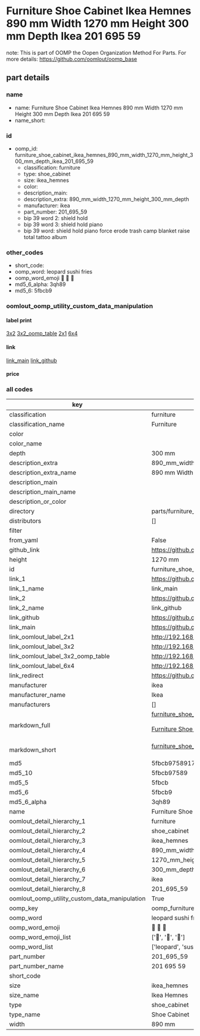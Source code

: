 # Furniture Shoe Cabinet Ikea Hemnes 890 mm Width 1270 mm Height 300 mm Depth Ikea 201 695 59  

note: This is part of OOMP the Oopen Organization Method For Parts. For more details: https://github.com/oomlout/oomp_base

##  part details
  







### name
* name: Furniture Shoe Cabinet Ikea Hemnes 890 mm Width 1270 mm Height 300 mm Depth Ikea 201 695 59
* name_short: 
### id
* oomp_id: furniture_shoe_cabinet_ikea_hemnes_890_mm_width_1270_mm_height_300_mm_depth_ikea_201_695_59
  * classification: furniture
  * type: shoe_cabinet
  * size: ikea_hemnes
  * color: 
  * description_main: 
  * description_extra: 890_mm_width_1270_mm_height_300_mm_depth
  * manufacturer: ikea
  * part_number: 201_695_59
  * bip 39 word 2: shield hold
  * bip 39 word 3: shield hold piano
  * bip 39 word: shield hold piano force erode trash camp blanket raise total tattoo album

### other_codes
* short_code: 
* oomp_word: leopard sushi fries
* oomp_word_emoji :leopard: :sushi: :fries:
* md5_6_alpha: 3qh89
* md5_6: 5fbcb9






### oomlout_oomp_utility_custom_data_manipulation
#### label print
[3x2](http://192.168.1.245:1112/?label=oomp%203qh89)
[3x2_oomp_table](http://192.168.1.108:1112/?label=oomp%203qh89)
[2x1](http://192.168.1.242:1112/?label=oomp%203qh89)
[6x4](http://192.168.1.55:1112/?label=oomp%203qh89)    

#### link

[link_main](https://github.com/oomlout/oomlout_oomp_version_1_messy/tree/main/parts/furniture_shoe_cabinet_ikea_hemnes_890_mm_width_1270_mm_height_300_mm_depth_ikea_201_695_59) [link_github](https://github.com/oomlout/oomlout_oomp_version_1_messy/tree/main/parts/furniture_shoe_cabinet_ikea_hemnes_890_mm_width_1270_mm_height_300_mm_depth_ikea_201_695_59)                             

#### price







### all codes 
| key | value |  
| --- | --- |  
| classification | furniture |  
| classification_name | Furniture |  
| color |  |  
| color_name |  |  
| depth | 300 mm |  
| description_extra | 890_mm_width_1270_mm_height_300_mm_depth |  
| description_extra_name | 890 mm Width 1270 mm Height 300 mm Depth |  
| description_main |  |  
| description_main_name |  |  
| description_or_color |   |  
| directory | parts/furniture_shoe_cabinet_ikea_hemnes_890_mm_width_1270_mm_height_300_mm_depth_ikea_201_695_59 |  
| distributors | [] |  
| filter |  |  
| from_yaml | False |  
| github_link | https://github.com/oomlout/oomlout_oomp_part_src/tree/main/parts/furniture_shoe_cabinet_ikea_hemnes_890_mm_width_1270_mm_height_300_mm_depth_ikea_201_695_59 |  
| height | 1270 mm |  
| id | furniture_shoe_cabinet_ikea_hemnes_890_mm_width_1270_mm_height_300_mm_depth_ikea_201_695_59 |  
| link_1 | https://github.com/oomlout/oomlout_oomp_version_1_messy/tree/main/parts/furniture_shoe_cabinet_ikea_hemnes_890_mm_width_1270_mm_height_300_mm_depth_ikea_201_695_59 |  
| link_1_name | link_main |  
| link_2 | https://github.com/oomlout/oomlout_oomp_version_1_messy/tree/main/parts/furniture_shoe_cabinet_ikea_hemnes_890_mm_width_1270_mm_height_300_mm_depth_ikea_201_695_59 |  
| link_2_name | link_github |  
| link_github | https://github.com/oomlout/oomlout_oomp_version_1_messy/tree/main/parts/furniture_shoe_cabinet_ikea_hemnes_890_mm_width_1270_mm_height_300_mm_depth_ikea_201_695_59 |  
| link_main | https://github.com/oomlout/oomlout_oomp_version_1_messy/tree/main/parts/furniture_shoe_cabinet_ikea_hemnes_890_mm_width_1270_mm_height_300_mm_depth_ikea_201_695_59 |  
| link_oomlout_label_2x1 | http://192.168.1.242:1112/?label=oomp%203qh89 |  
| link_oomlout_label_3x2 | http://192.168.1.245:1112/?label=oomp%203qh89 |  
| link_oomlout_label_3x2_oomp_table | http://192.168.1.108:1112/?label=oomp%203qh89 |  
| link_oomlout_label_6x4 | http://192.168.1.55:1112/?label=oomp%203qh89 |  
| link_redirect | https://github.com/oomlout/oomlout_oomp_version_1_messy/tree/main/parts/furniture_shoe_cabinet_ikea_hemnes_890_mm_width_1270_mm_height_300_mm_depth_ikea_201_695_59 |  
| manufacturer | ikea |  
| manufacturer_name | Ikea |  
| manufacturers | [] |  
| markdown_full | [furniture_shoe_cabinet_ikea_hemnes_890_mm_width_1270_mm_height_300_mm_depth_ikea_201_695_59](none)<br>[](none)<br>[Furniture Shoe Cabinet Ikea Hemnes 890 Mm Width 1270 Mm Height 300 Mm Depth Ikea 201 695 59](none)<br><br> |  
| markdown_short | [furniture_shoe_cabinet_ikea_hemnes_890_mm_width_1270_mm_height_300_mm_depth_ikea_201_695_59](none)<br><br> |  
| md5 | 5fbcb9758917441b9da645b1481b262d |  
| md5_10 | 5fbcb97589 |  
| md5_5 | 5fbcb |  
| md5_6 | 5fbcb9 |  
| md5_6_alpha | 3qh89 |  
| name | Furniture Shoe Cabinet Ikea Hemnes 890 mm Width 1270 mm Height 300 mm Depth Ikea 201 695 59 |  
| oomlout_detail_hierarchy_1 | furniture |  
| oomlout_detail_hierarchy_2 | shoe_cabinet |  
| oomlout_detail_hierarchy_3 | ikea_hemnes |  
| oomlout_detail_hierarchy_4 | 890_mm_width |  
| oomlout_detail_hierarchy_5 | 1270_mm_height |  
| oomlout_detail_hierarchy_6 | 300_mm_depth |  
| oomlout_detail_hierarchy_7 | ikea |  
| oomlout_detail_hierarchy_8 | 201_695_59 |  
| oomlout_oomp_utility_custom_data_manipulation | True |  
| oomp_key | oomp_furniture_shoe_cabinet_ikea_hemnes_890_mm_width_1270_mm_height_300_mm_depth_ikea_201_695_59 |  
| oomp_word | leopard sushi fries |  
| oomp_word_emoji | :leopard: :sushi: :fries: |  
| oomp_word_emoji_list | [':leopard:', ':sushi:', ':fries:'] |  
| oomp_word_list | ['leopard', 'sushi', 'fries'] |  
| part_number | 201_695_59 |  
| part_number_name | 201 695 59 |  
| short_code |  |  
| size | ikea_hemnes |  
| size_name | Ikea Hemnes |  
| type | shoe_cabinet |  
| type_name | Shoe Cabinet |  
| width | 890 mm |  
